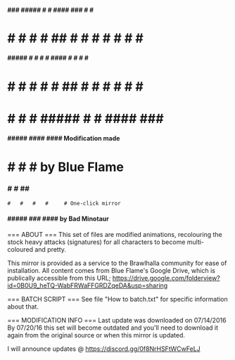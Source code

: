 ####   ###  ##### #   # ####   ###  # # #
#   # #   #   #   ##  # #   # #   # # # #
####  #####   #   # # # ####  #   # # # #
#  #  #   #   #   #  ## #   # #   # # # #
#   # #   # ##### #   # ####   ###   ###

 #### #####  ####  #### Modification made
#       #   #     #     by Blue Flame
 ###    #   #  ##  ###
    #   #   #   #     # One-click mirror
####  #####  ###  ####  by Bad Minotaur

=== ABOUT ===
This set of files are modified animations, recolouring the stock heavy attacks (signatures) for all characters to become multi-coloured and pretty.

This mirror is provided as a service to the Brawlhalla community for ease of installation. All content comes from Blue Flame's Google Drive, which is publically accessible from this URL; https://drive.google.com/folderview?id=0B0U9_heTQ-WabFRWaFFGRDZqeDA&usp=sharing

=== BATCH SCRIPT ===
See file "How to batch.txt" for specific information about that.

=== MODIFICATION INFO ===
Last update was downloaded on 07/14/2016
By 07/20/16 this set will become outdated and you'll need to download it again from the original source or when this mirror is updated.

I will announce updates @ https://discord.gg/0f8NrHSFtWCwFeLJ
